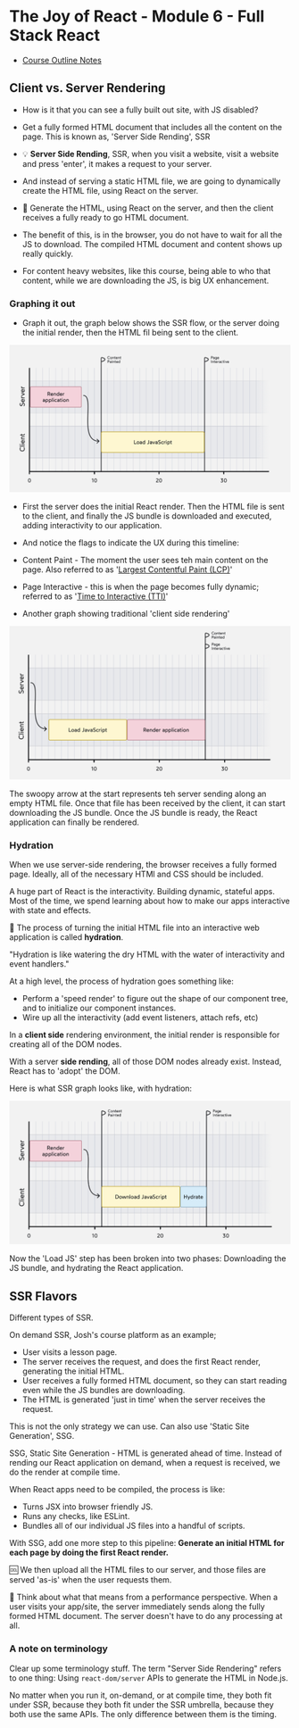 # The Joy of React - Module 6 - Full Stack React

- [Course Outline Notes](../course-notes.md)

## Client vs. Server Rendering

- How is it that you can see a fully built out site, with JS disabled?
- Get a fully formed HTML document that includes all the content on the page. This is known as, 'Server Side Rending', SSR

- 💡 **Server Side Rending**, SSR, when you visit a website, visit a website and press 'enter', it makes a request to your server.
- And instead of serving a static HTML file, we are going to dynamically create the HTML file, using React on the server.

- 📣 Generate the HTML, using React on the server, and then the client receives a fully ready to go HTML document.

- The benefit of this, is in the browser, you do not have to wait for all the JS to download. The compiled HTML document and content shows up really quickly.

- For content heavy websites, like this course, being able to who that content, while we are downloading the JS, is big UX enhancement.

### Graphing it out

- Graph it out, the graph below shows the SSR flow, or the server doing the initial render, then the HTML fil being sent to the client.

![SSR](images/image.png)

- First the server does the initial React render. Then the HTML file is sent to the client, and finally the JS bundle is downloaded and executed, adding interactivity to our application.

- And notice the flags to indicate the UX during this timeline:

- Content Paint - The moment the user sees teh main content on the page. Also referred to as '[Largest Contentful Paint (LCP)](https://web.dev/articles/lcp)'
- Page Interactive - this is when the page becomes fully dynamic; referred to as '[Time to Interactive (TTI)](https://web.dev/articles/tti)'

- Another graph showing traditional 'client side rendering'

![client side rendering](images/image-1.png)

The swoopy arrow at the start represents teh server sending along an empty HTML file. Once that file has been received by the client, it can start downloading the JS bundle. Once the JS bundle is ready, the React application can finally be rendered.

### Hydration

When we use server-side rendering, the browser receives a fully formed page. Ideally, all of the necessary HTMl and CSS should be included.

A huge part of React is the interactivity. Building dynamic, stateful apps. Most of the time, we spend learning about how to make our apps interactive with state and effects.

📣 The process of turning the initial HTML file into an interactive web application is called **hydration**.

"Hydration is like watering the dry HTML with the water of interactivity and event handlers."

At a high level, the process of hydration goes something like:

- Perform a 'speed render' to figure out the shape of our component tree, and to initialize our component instances.
- Wire up all the interactivity (add event listeners, attach refs, etc)

In a **client side** rendering environment, the initial render is responsible for creating all of the DOM nodes.

With a server **side rending**, all of those DOM nodes already exist. Instead, React has to 'adopt' the DOM.

Here is what SSR graph looks like, with hydration:

![hydration](images/image-2.png)

Now the 'Load JS' step has been broken into two phases: Downloading the JS bundle, and hydrating the React application.

## SSR Flavors

Different types of SSR.

On demand SSR, Josh's course platform as an example;

- User visits a lesson page.
- The server receives the request, and does the first React render, generating the initial HTML.
- User receives a fully formed HTML document, so they can start reading even while the JS bundles are downloading.
- The HTML is generated 'just in time' when the server receives the request.

This is not the only strategy we can use. Can also use 'Static Site Generation', SSG.

SSG, Static Site Generation - HTML is generated ahead of time. Instead of rending our React application on demand, when a request is received, we do the render at compile time.

When React apps need to be compiled, the process is like:

- Turns JSX into browser friendly JS.
- Runs any checks, like ESLint.
- Bundles all of our individual JS files into a handful of scripts.

With SSG, add one more step to this pipeline: **Generate an initial HTML for each page by doing the first React render.**

🆒 We then upload all the HTML files to our server, and those files are served 'as-is' when the user requests them.

🤔 Think about what that means from a performance perspective. When a user visits your app/site, the server immediately sends along the fully formed HTML document. The server doesn't have to do any processing at all.

### A note on terminology

Clear up some terminology stuff. The term "Server Side Rendering" refers to one thing: Using `react-dom/server` APIs to generate the HTML in Node.js.

No matter when you run it, on-demand, or at compile time, they both fit under SSR, because they both fit under the SSR umbrella, because they both use the same APIs. The only difference between them is the timing.

